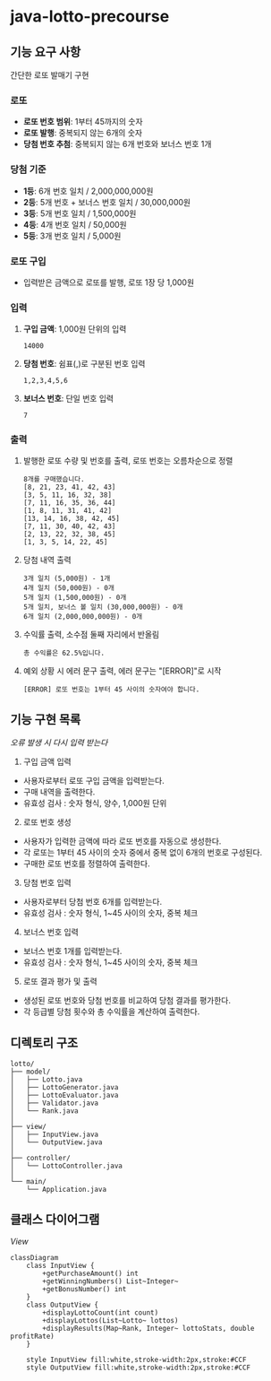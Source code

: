 # java-lotto-precourse

## 기능 요구 사항

간단한 로또 발매기 구현

### 로또

- **로또 번호 범위**: 1부터 45까지의 숫자
- **로또 발행**: 중복되지 않는 6개의 숫자
- **당첨 번호 추첨**: 중복되지 않는 6개 번호와 보너스 번호 1개

### 당첨 기준

- **1등**: 6개 번호 일치 / 2,000,000,000원
- **2등**: 5개 번호 + 보너스 번호 일치 / 30,000,000원
- **3등**: 5개 번호 일치 / 1,500,000원
- **4등**: 4개 번호 일치 / 50,000원
- **5등**: 3개 번호 일치 / 5,000원

### 로또 구입

- 입력받은 금액으로 로또를 발행, 로또 1장 당 1,000원

### 입력

1. **구입 금액**: 1,000원 단위의 입력

    ```
    14000
    ```

2. **당첨 번호**: 쉼표(,)로 구분된 번호 입력

    ```
    1,2,3,4,5,6
    ```

3. **보너스 번호**: 단일 번호 입력

    ```
    7
    ```

### 출력

1. 발행한 로또 수량 및 번호를 출력, 로또 번호는 오름차순으로 정렬

    ```
    8개를 구매했습니다.
    [8, 21, 23, 41, 42, 43]
    [3, 5, 11, 16, 32, 38]
    [7, 11, 16, 35, 36, 44]
    [1, 8, 11, 31, 41, 42]
    [13, 14, 16, 38, 42, 45]
    [7, 11, 30, 40, 42, 43]
    [2, 13, 22, 32, 38, 45]
    [1, 3, 5, 14, 22, 45]
    ```

2. 당첨 내역 출력

    ```
    3개 일치 (5,000원) - 1개
    4개 일치 (50,000원) - 0개
    5개 일치 (1,500,000원) - 0개
    5개 일치, 보너스 볼 일치 (30,000,000원) - 0개
    6개 일치 (2,000,000,000원) - 0개
    ```

3. 수익률 출력, 소수점 둘째 자리에서 반올림

    ```
    총 수익률은 62.5%입니다.
    ```

4. 예외 상황 시 에러 문구 출력, 에러 문구는 "[ERROR]"로 시작

    ```
    [ERROR] 로또 번호는 1부터 45 사이의 숫자여야 합니다.
    ```

## 기능 구현 목록

*오류 발생 시 다시 입력 받는다*

1. 구입 금액 입력
  - 사용자로부터 로또 구입 금액을 입력받는다.
  - 구매 내역을 출력한다.
  - 유효성 검사 : 숫자 형식, 양수, 1,000원 단위
2. 로또 번호 생성
  - 사용자가 입력한 금액에 따라 로또 번호를 자동으로 생성한다.
  - 각 로또는 1부터 45 사이의 숫자 중에서 중복 없이 6개의 번호로 구성된다.
  - 구매한 로또 번호를 정렬하여 출력한다.
3. 당첨 번호 입력
  - 사용자로부터 당첨 번호 6개를 입력받는다.
  - 유효성 검사 : 숫자 형식, 1~45 사이의 숫자, 중복 체크
4. 보너스 번호 입력
  - 보너스 번호 1개를 입력받는다.
  - 유효성 검사 : 숫자 형식, 1~45 사이의 숫자, 중복 체크
5. 로또 결과 평가 및 출력
  - 생성된 로또 번호와 당첨 번호를 비교하여 당첨 결과를 평가한다.
  - 각 등급별 당첨 횟수와 총 수익률을 계산하여 출력한다.

## 디렉토리 구조

```
lotto/
├── model/
│   ├── Lotto.java
│   ├── LottoGenerator.java
│   ├── LottoEvaluator.java
│   ├── Validator.java
│   └── Rank.java
│
├── view/
│   ├── InputView.java
│   └── OutputView.java
│
├── controller/
│   └── LottoController.java
│
└── main/
    └── Application.java
```

## 클래스 다이어그램

*View*

```mermaid
classDiagram
    class InputView {
	    +getPurchaseAmount() int
	    +getWinningNumbers() List~Integer~
	    +getBonusNumber() int
    }
    class OutputView {
	    +displayLottoCount(int count)
	    +displayLottos(List~Lotto~ lottos)
	    +displayResults(Map~Rank, Integer~ lottoStats, double profitRate)
    }

    style InputView fill:white,stroke-width:2px,stroke:#CCF
    style OutputView fill:white,stroke-width:2px,stroke:#CCF
```